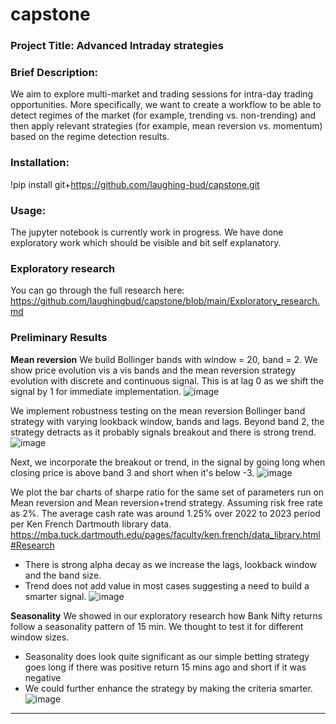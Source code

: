 # capstone
### Project Title: Advanced Intraday strategies

### **Brief Description**: 
We aim to explore multi-market and trading sessions for intra-day trading opportunities.  More specifically, we want to create a workflow to be able to detect regimes of the market (for example, trending vs. non-trending) and then apply relevant strategies (for example, mean reversion vs. momentum) based on the regime detection results.

### **Installation**: 
!pip install git+https://github.com/laughing-bud/capstone.git

### **Usage**:
The jupyter notebook is currently work in progress. We have done exploratory work which should be visible and bit self explanatory.

### Exploratory research
You can go through the full research here: https://github.com/laughingbud/capstone/blob/main/Exploratory_research.md

### Preliminary Results
**Mean reversion**
We build Bollinger bands with window = 20, band = 2. We show price evolution vis a vis bands and the mean reversion strategy evolution with discrete and continuous signal. This is at lag 0 as we shift the signal by 1 for immediate implementation.
![image](https://github.com/user-attachments/assets/0274a3c6-40c3-4b05-92e5-f33ab9bdca71)

We implement robustness testing on the mean reversion Bollinger band strategy with varying lookback window, bands and lags. Beyond band 2, the strategy detracts as it probably signals breakout and there is strong trend. 
![image](https://github.com/user-attachments/assets/b5350c5a-6908-4180-aa92-dbd5625304bc)

Next, we incorporate the breakout or trend, in the signal by going long when closing price is above band 3 and short when it's below -3. 
![image](https://github.com/user-attachments/assets/05d50001-5b14-4110-8c34-0e889ac122ed)

We plot the bar charts of sharpe ratio for the same set of parameters run on Mean reversion and Mean reversion+trend strategy. Assuming risk free rate as 2%. The average cash rate was around 1.25% over 2022 to 2023 period per Ken French Dartmouth library data. https://mba.tuck.dartmouth.edu/pages/faculty/ken.french/data_library.html#Research

- There is strong alpha decay as we increase the lags, lookback window and the band size.
- Trend does not add value in most cases suggesting a need to build a smarter signal.
![image](https://github.com/user-attachments/assets/9ec09747-e649-4873-bdec-baf6a0e32189)


**Seasonality**
We showed in our exploratory research how Bank Nifty returns follow a seasonality pattern of 15 min. We thought to test it for different window sizes.
- Seasonality does look quite significant as our simple betting strategy goes long if there was positive return 15 mins ago and short if it was negative
- We could further enhance the strategy by making the criteria smarter.
![image](https://github.com/user-attachments/assets/eb64822e-98a0-42c4-b8cb-174c7c50cc4a)


--------------------------------------------------------------------------------------------------------------------------------
